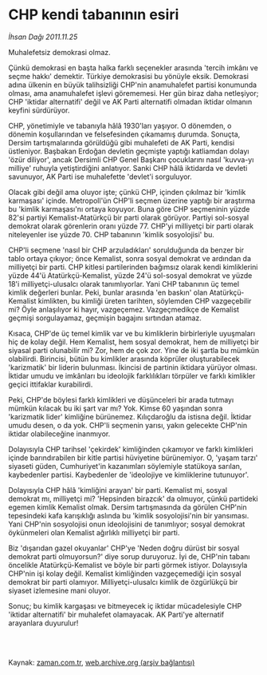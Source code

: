 # CHP kendi tabanının esiri

*İhsan Dağı 2011.11.25*

<td class="columnist-detail">
<p>Muhalefetsiz demokrasi olmaz.</p>
<p>
<div id="haberMetinDiv">
<p>Çünkü demokrasi en başta halka farklı seçenekler arasında 'tercih imkânı ve seçme hakkı' demektir. Türkiye demokrasisi bu yönüyle eksik. Demokrasi adına ülkenin en büyük talihsizliği CHP'nin anamuhalefet partisi konumunda olması, ama anamuhalefet işlevi görememesi. Her gün biraz daha netleşiyor; CHP 'iktidar alternatifi' değil ve AK Parti alternatifi olmadan iktidar olmanın keyfini sürdürüyor.
<p>CHP, yönetimiyle ve tabanıyla hâlâ 1930'ları yaşıyor. O dönemden, o dönemin koşullarından ve felsefesinden çıkamamış durumda. Sonuçta, Dersim tartışmalarında görüldüğü gibi muhalefeti de AK Parti, kendisi üstleniyor. Başbakan Erdoğan devletin geçmişte yaptığı katliamdan dolayı 'özür diliyor', ancak Dersimli CHP Genel Başkanı çocuklarını nasıl 'kuvva-yı milliye' ruhuyla yetiştirdiğini anlatıyor. Sanki CHP hâlâ iktidarda ve devleti savunuyor, AK Parti ise muhalefette 'devlet'i sorguluyor.
<p>Olacak gibi değil ama oluyor işte; çünkü CHP, içinden çıkılmaz bir 'kimlik karmaşası' içinde. Metropoll'ün CHP'li seçmen üzerine yaptığı bir araştırma bu 'kimlik karmaşası'nı ortaya koyuyor. Buna göre CHP seçmeninin yüzde 82'si partiyi Kemalist-Atatürkçü bir parti olarak görüyor. Partiyi sol-sosyal demokrat olarak görenlerin oranı yüzde 77. CHP'yi milliyetçi bir parti olarak niteleyenler ise yüzde 70. CHP tabanının 'kimlik sosyolojisi' bu.
<p>CHP'li seçmene 'nasıl bir CHP arzuladıkları' sorulduğunda da benzer bir tablo ortaya çıkıyor; önce Kemalist, sonra sosyal demokrat ve ardından da milliyetçi bir parti. CHP kitlesi partilerinden bağımsız olarak kendi kimliklerini yüzde 44'ü Atatürkçü-Kemalist, yüzde 24'ü sol-sosyal demokrat ve yüzde 18'i milliyetçi-ulusalcı olarak tanımlıyorlar. Yani CHP tabanının üç temel kimlik değerleri bunlar. Peki, bunlar arasında 'en baskın' olan Atatürkçü-Kemalist kimlikten, bu kimliği üreten tarihten, söylemden CHP vazgeçebilir mi? Öyle anlaşılıyor ki hayır, vazgeçemez. Vazgeçmedikçe de Kemalist geçmişi sorgulayamaz, geçmişin bagajını sırtından atamaz.
<p>Kısaca, CHP'de üç temel kimlik var ve bu kimliklerin birbirleriyle uyuşmaları hiç de kolay değil. Hem Kemalist, hem sosyal demokrat, hem de milliyetçi bir siyasal parti olunabilir mi? Zor, hem de çok zor. Yine de iki şartla bu mümkün olabilirdi. Birincisi, bütün bu kimlikler arasında köprüler oluşturabilecek 'karizmatik' bir liderin bulunması. İkincisi de partinin iktidara yürüyor olması. İktidar umudu ve imkânları bu ideolojik farklılıkları törpüler ve farklı kimlikler geçici ittifaklar kurabilirdi.
<p>Peki, CHP'de böylesi farklı kimlikleri ve düşünceleri bir arada tutmayı mümkün kılacak bu iki şart var mı? Yok. Kimse 60 yaşından sonra 'karizmatik lider' kimliğine bürünemez. Kılıçdaroğlu da istisna değil. İktidar umudu desen, o da yok. CHP'li seçmenin yarısı, yakın gelecekte CHP'nin iktidar olabileceğine inanmıyor.
<p>Dolayısıyla CHP tarihsel 'çekirdek' kimliğinden çıkamıyor ve farklı kimlikleri içinde barındırabilen bir kitle partisi hüviyetine bürünemiyor. O, 'yaşam tarzı' siyaseti güden, Cumhuriyet'in kazanımları söylemiyle statükoya sarılan, kaybedenler partisi. Kaybedenler de 'ideolojiye ve kimliklerine tutunuyor'.
<p>Dolayısıyla CHP hâlâ 'kimliğini arayan' bir parti. Kemalist mi, sosyal demokrat mı, milliyetçi mi? 'Hepsinden birazcık' da olmuyor, çünkü partideki egemen kimlik Kemalist olmak. Dersim tartışmasında da görülen CHP'nin tepesindeki kafa karışıklığı aslında bu 'kimlik sosyolojisi'nin bir yansıması. Yani CHP'nin sosyolojisi onun ideolojisini de tanımlıyor; sosyal demokrat öykünmeleri olan Kemalist ağırlıklı milliyetçi bir parti.
<p>Biz 'dışarıdan gazel okuyanlar' CHP'ye 'Neden doğru dürüst bir sosyal demokrat parti olmuyorsun?' diye sorup duruyoruz. İyi de, CHP'nin tabanı öncelikle Atatürkçü-Kemalist ve böyle bir parti görmek istiyor. Dolayısıyla CHP'nin işi kolay değil. Kemalist kimliğinden vazgeçemediği için sosyal demokrat bir parti olamıyor. Milliyetçi-ulusalcı kimlik de özgürlükçü bir siyaset izlemesine mani oluyor.
<p>Sonuç; bu kimlik kargaşası ve bitmeyecek iç iktidar mücadelesiyle CHP 'iktidar alternatifi' bir muhalefet olamayacak. AK Parti'ye alternatif arayanlara duyurulur! </p></p></p></p></p></p></p></p></p></p></div>
</p>


<p><br>
		 </br></p></td>

Kaynak: [zaman.com.tr](http://zaman.com.tr/yazar.do?yazino=1206120), [web.archive.org (arşiv bağlantısı)](http://web.archive.org/web/20120129042117/http://zaman.com.tr:80/yazar.do?yazino=1206120)
